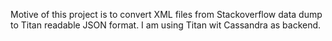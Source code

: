 Motive of this project is to convert XML files from Stackoverflow data dump to Titan readable JSON format.
I am using Titan wit Cassandra as backend.